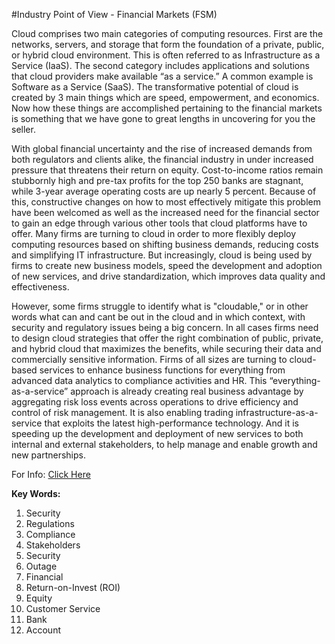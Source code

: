 #Industry Point of View - Financial Markets (FSM)

Cloud comprises two main categories of computing resources. First are the networks, servers, and storage that form the foundation of a private, public, or hybrid cloud environment. This is often referred to as Infrastructure as a Service (IaaS). The second category includes applications and solutions that cloud providers make available “as a service.” A common example is Software as a Service (SaaS). The transformative potential of cloud is created by 3 main things which are speed, empowerment, and economics. Now how these things are accomplished pertaining to the financial markets is something that we have gone to great lengths in uncovering for you the seller.

With global financial uncertainty and the rise of increased demands from both regulators and clients alike, the financial industry in under increased pressure that threatens their return on equity. Cost-to-income ratios remain stubbornly high and pre-tax profits for the top 250 banks are stagnant, while 3-year average operating costs are up nearly 5 percent. Because of this, constructive changes on how to most effectively mitigate this problem have been welcomed as well as the increased need for the financial sector to gain an edge through various other tools that cloud platforms have to offer. Many firms are turning to cloud in order to more flexibly deploy computing resources based on shifting business demands, reducing costs and simplifying IT infrastructure. But increasingly, cloud is being used by firms to create new business models, speed the development and adoption of new services, and drive standardization, which improves data quality and effectiveness.

However, some firms struggle to identify what is "cloudable," or in other words what can and cant be out in the cloud and in which context, with security and regulatory issues being a big concern. In all cases firms need to design cloud strategies that offer the right combination of public, private, and hybrid cloud that maximizes the benefits, while securing their data and commercially sensitive information.
Firms of all sizes are turning to cloud-based services to enhance business functions for everything from advanced data analytics to compliance activities and HR. This “everything-as-a-service” approach is already creating real business advantage by aggregating risk loss events across operations to drive efficiency and control of risk management. It is also enabling trading infrastructure-as-a-service that exploits the latest high-performance technology. And it is speeding up the development and deployment of new services to both internal and external stakeholders, to help manage and enable growth and new partnerships.

For Info: [Click Here](https://w3-connections.ibm.com/files/app#/file/fe6e2d81-3971-49e5-813f-0f08e1baa2f0)

**Key Words:**
1. Security 
1. Regulations 
1. Compliance 
1. Stakeholders
1. Security 
1. Outage 
1. Financial
1. Return-on-Invest (ROI)
1. Equity 
1. Customer Service 
1. Bank  
1. Account 




